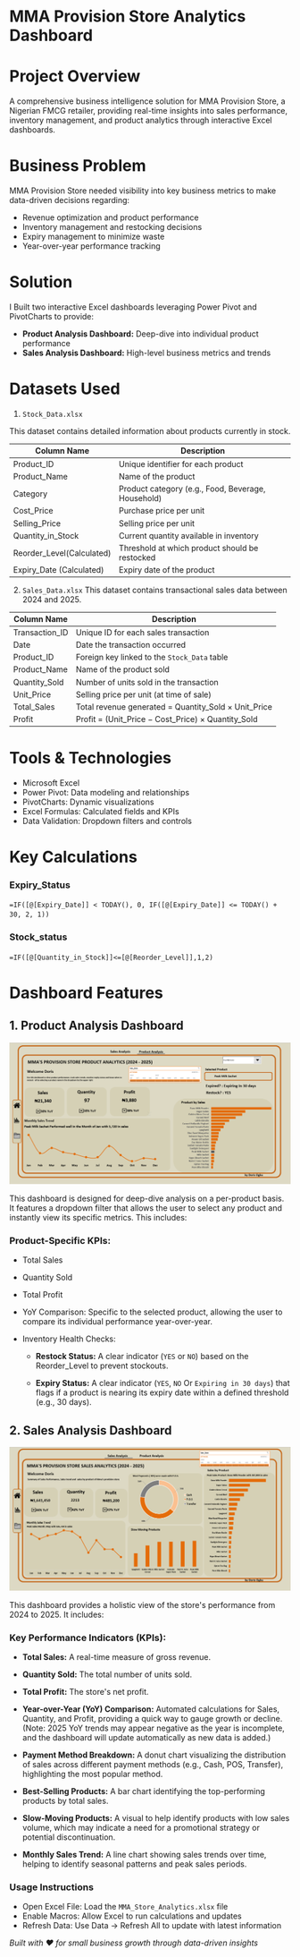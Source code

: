 # MMA Provision Store Analytics Dashboard

# Project Overview
A comprehensive business intelligence solution for MMA Provision Store, a Nigerian FMCG retailer, providing real-time insights into sales performance, inventory management, and product analytics through interactive Excel dashboards.

# Business Problem
MMA Provision Store needed visibility into key business metrics to make data-driven decisions regarding:

- Revenue optimization and product performance
- Inventory management and restocking decisions
- Expiry management to minimize waste
- Year-over-year performance tracking

# Solution
I Built two interactive Excel dashboards leveraging Power Pivot and PivotCharts to provide:

- **Product Analysis Dashboard:** Deep-dive into individual product performance
- **Sales Analysis Dashboard:** High-level business metrics and trends

# Datasets Used
1. `Stock_Data.xlsx`

This dataset contains detailed information about products currently in stock.

| Column Name                    | Description                                                    |
|--------------------------------|----------------------------------------------------------------|
| Product_ID                     | Unique identifier for each product                             |
| Product_Name                   | Name of the product                                            |
| Category                       | Product category (e.g., Food, Beverage, Household)             |
| Cost_Price                     | Purchase price per unit                                        |
| Selling_Price                  | Selling price per unit                                         |
| Quantity_in_Stock              | Current quantity available in inventory                        |
| Reorder_Level(Calculated)      | Threshold at which product should be restocked                 |
| Expiry_Date (Calculated)       | Expiry date of the product                                     |


2. `Sales_Data.xlsx`
This dataset contains transactional sales data between 2024 and 2025.

| Column Name      | Description                                                       |
|------------------|-------------------------------------------------------------------|
| Transaction_ID   | Unique ID for each sales transaction                              |
| Date             | Date the transaction occurred                                     |
| Product_ID       | Foreign key linked to the `Stock_Data` table                      |
| Product_Name     | Name of the product sold                                          |
| Quantity_Sold    | Number of units sold in the transaction                           |
| Unit_Price       | Selling price per unit (at time of sale)                          |
| Total_Sales      | Total revenue generated = Quantity_Sold × Unit_Price              |
| Profit           | Profit = (Unit_Price − Cost_Price) × Quantity_Sold                |


# Tools & Technologies

- Microsoft Excel 
- Power Pivot: Data modeling and relationships
- PivotCharts: Dynamic visualizations
- Excel Formulas: Calculated fields and KPIs
- Data Validation: Dropdown filters and controls

# Key Calculations
### Expiry_Status

`=IF([@[Expiry_Date]] < TODAY(), 0, IF([@[Expiry_Date]] <= TODAY() + 30, 2, 1))`

### Stock_status
`=IF([@[Quantity_in_Stock]]<=[@[Reorder_Level]],1,2)`

# Dashboard Features
## 1. Product Analysis Dashboard

![ProductAnalysis](ProductAnalysis/ProductAnalysis.png)

This dashboard is designed for deep-dive analysis on a per-product basis. It features a dropdown filter that allows the user to select any product and instantly view its specific metrics. This includes:

### Product-Specific KPIs:

- Total Sales

- Quantity Sold

- Total Profit

- YoY Comparison: Specific to the selected product, allowing the user to compare its individual performance year-over-year.

- Inventory Health Checks:

  - **Restock Status:** A clear indicator (`YES` or `NO`) based on the Reorder_Level to prevent stockouts.

  - **Expiry Status:** A clear indicator (`YES`, `NO` Or `Expiring in 30 days`) that flags if a product is nearing its expiry date within a defined threshold (e.g., 30 days).
 
## 2. Sales Analysis Dashboard

![SalesAnalysis](SalesAnalysis/SalesAnalysis.png)

This dashboard provides a holistic view of the store's performance from 2024 to 2025. It includes:

### Key Performance Indicators (KPIs):

- **Total Sales:** A real-time measure of gross revenue.

- **Quantity Sold:** The total number of units sold.

- **Total Profit:** The store's net profit.

- **Year-over-Year (YoY) Comparison:** Automated calculations for Sales, Quantity, and Profit, providing a quick way to gauge growth or decline. (Note: 2025 YoY trends may appear negative as the year is incomplete, and the dashboard will update automatically as new data is added.)

- **Payment Method Breakdown:** A donut chart visualizing the distribution of sales across different payment methods (e.g., Cash, POS, Transfer), highlighting the most popular method.

- **Best-Selling Products:** A bar chart identifying the top-performing products by total sales.

- **Slow-Moving Products:** A visual to help identify products with low sales volume, which may indicate a need for a promotional strategy or potential discontinuation.

- **Monthly Sales Trend:** A line chart showing sales trends over time, helping to identify seasonal patterns and peak sales periods.


### Usage Instructions

- Open Excel File: Load the `MMA_Store_Analytics.xlsx` file
- Enable Macros: Allow Excel to run calculations and updates
- Refresh Data: Use Data → Refresh All to update with latest information

*Built with ❤️ for small business growth through data-driven insights*


